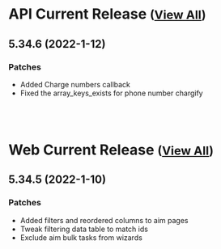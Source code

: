 
# API Current Release <small>([View All](/API.md))</small>
## 5.34.6 (2022-1-12)
### Patches 

- Added Charge numbers callback
- Fixed the array_keys_exists for phone number chargify

<br><br>
# Web Current Release <small>([View All](/Web.md))</small>
## 5.34.5 (2022-1-10)
### Patches 

- Added filters and reordered columns to aim pages
- Tweak filtering data table to match ids
- Exclude aim bulk tasks from wizards


  